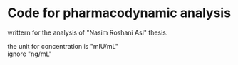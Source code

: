 # Code for pharmacodynamic analysis
writtern for the analysis of "Nasim Roshani Asl" thesis.

the unit for concentration is "mIU/mL"\
ignore "ng/mL"